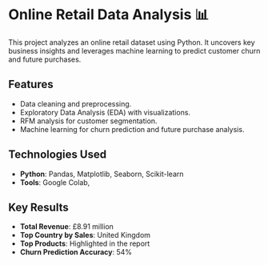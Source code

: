 
# Online Retail Data Analysis 📊

This project analyzes an online retail dataset using Python. It uncovers key business insights and leverages machine learning to predict customer churn and future purchases.

## Features
- Data cleaning and preprocessing.
- Exploratory Data Analysis (EDA) with visualizations.
- RFM analysis for customer segmentation.
- Machine learning for churn prediction and future purchase analysis.

## Technologies Used
- **Python**: Pandas, Matplotlib, Seaborn, Scikit-learn
- **Tools**: Google Colab,

## Key Results
- **Total Revenue**: £8.91 million
- **Top Country by Sales**: United Kingdom
- **Top Products**: Highlighted in the report
- **Churn Prediction Accuracy**: 54%

